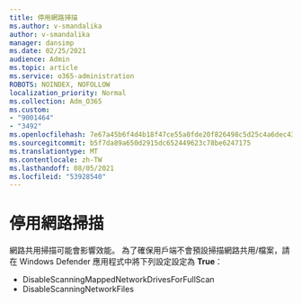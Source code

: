 ```yaml
---
title: 停用網路掃描
ms.author: v-smandalika
author: v-smandalika
manager: dansimp
ms.date: 02/25/2021
audience: Admin
ms.topic: article
ms.service: o365-administration
ROBOTS: NOINDEX, NOFOLLOW
localization_priority: Normal
ms.collection: Adm_O365
ms.custom:
- "9001464"
- "3492"
ms.openlocfilehash: 7e67a45b6f4d4b18f47ce55a0fde20f826498c5d25c4a6dec4311d8fe4c3735f
ms.sourcegitcommit: b5f7da89a650d2915dc652449623c78be6247175
ms.translationtype: MT
ms.contentlocale: zh-TW
ms.lasthandoff: 08/05/2021
ms.locfileid: "53928540"
---
```

# <a name="disable-network-scan"></a>停用網路掃描

網路共用掃描可能會影響效能。  為了確保用戶端不會預設掃描網路共用/檔案，請在 Windows Defender 應用程式中將下列設定設定為 **True**：

- DisableScanningMappedNetworkDrivesForFullScan
- DisableScanningNetworkFiles